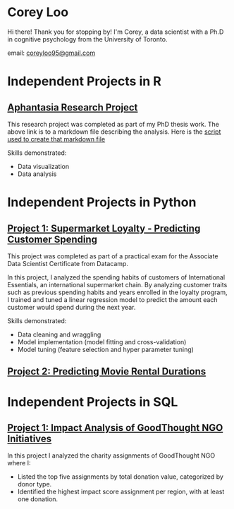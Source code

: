 # Corey Loo

Hi there! Thank you for stopping by!
I'm Corey, a data scientist with a Ph.D in cognitive psychology from the University of Toronto.

email: coreyloo95@gmail.com

# Independent Projects in R

## [Aphantasia Research Project](https://htmlpreview.github.io/?https://github.com/CoreyLoo/CLoo_Online_Portfolio/blob/dcce950bbeff5d67b190d9fa1fb1669ecdf32f2d/Aphantasia_research_project/analysis_aphantasia.html)

This research project was completed as part of my PhD thesis work.
The above link is to a markdown file describing the analysis.
Here is the [script used to create that markdown file](Aphantasia_research_project/aphantasia_research_project.Rmd) 

Skills demonstrated:
- Data visualization
- Data analysis

# Independent Projects in Python

## [Project 1: Supermarket Loyalty - Predicting Customer Spending](Supermarket_Loyalty/CLoo_Practical_Exam_Supermarket_Loyalty.ipynb)

This project was completed as part of a practical exam for the Associate Data Scientist Certificate from Datacamp.

In this project, I analyzed the spending habits of customers of International Essentials, an international supermarket chain.
By analyzing customer traits such as previous spending habits and years enrolled in the loyalty program, I trained and tuned a linear regression model to predict the amount each customer would spend during the next year.

Skills demonstrated:
- Data cleaning and wraggling
- Model implementation (model fitting and cross-validation)
- Model tuning (feature selection and hyper parameter tuning)

## [Project 2: Predicting Movie Rental Durations](Predicting_Movie_Rental_Durations/prediciting_movie_rentals.ipynb)


# Independent Projects in SQL

## [Project 1: Impact Analysis of GoodThought NGO Initiatives](https://www.datacamp.com/datalab/w/11aec87b-e9df-407d-8252-7821bad02243/edit)

In this project I analyzed the charity assignments of GoodThought NGO where I:
- Listed the top five assignments by total donation value, categorized by donor type.
- Identified the highest impact score assignment per region, with at least one donation.
